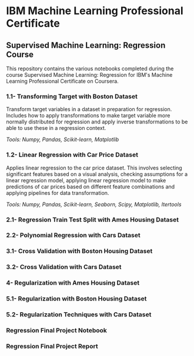 # IBM Machine Learning Professional Certificate
## Supervised Machine Learning: Regression Course

This repository contains the various notebooks completed during the course Supervised Machine Learning: Regression for IBM's Machine Learning Professional Certificate on Coursera.

### 1.1- Transforming Target with Boston Dataset

Transform target variables in a dataset in preparation for regression. Includes how to apply transformations to make target variable more normally distributed for regression and apply inverse transformations to be able to use these in a regression context.

*Tools: Numpy, Pandas, Scikit-learn, Matplotlib*

### 1.2- Linear Regression with Car Price Dataset

Applies linear regression to the car price dataset. This involves selecting significant features based on a visual analysis, checking assumptions for a linear regression model, applying linear regression model to make predictions of car prices based on different feature combinations and applying pipelines for data transformation. 

*Tools: Numpy, Pandas, Scikit-learn, Seaborn, Scipy, Matplotlib, Itertools*

### 2.1- Regression Train Test Split with Ames Housing Dataset

### 2.2- Polynomial Regression with Cars Dataset

### 3.1- Cross Validation with Boston Housing Dataset

### 3.2- Cross Validation with Cars Dataset

### 4- Regularization with Ames Housing Dataset

### 5.1- Regularization with Boston Housing Dataset

### 5.2- Regularization Techniques with Cars Dataset

### Regression Final Project Notebook

### Regression Final Project Report
